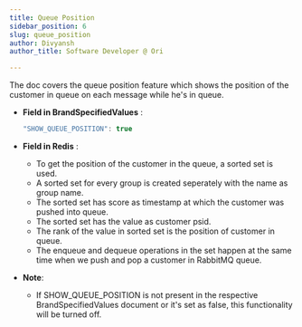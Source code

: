 ```yaml
---
title: Queue Position
sidebar_position: 6
slug: queue_position
author: Divyansh 
author_title: Software Developer @ Ori

---
```



The doc covers the queue position feature which shows the position of the customer in queue on each message while he's in queue.

- **Field in BrandSpecifiedValues** :
    ```javascript
    "SHOW_QUEUE_POSITION": true
    ```


- **Field in Redis** :
    -   To get the position of the customer in the queue, a sorted set is used.
    -   A sorted set for every group is created seperately with the name as group name.
    -   The sorted set has score as timestamp at which the customer was pushed into queue.
    -   The sorted set has the value as customer psid.
    -   The rank of the value in sorted set is the position of customer in queue.
    -   The enqueue and dequeue operations in the set happen at the same time when we push and pop a customer in RabbitMQ queue.


- **Note**:
    -   If SHOW_QUEUE_POSITION is not present in the respective BrandSpecifiedValues document or it's set as false,
    this functionality will be turned off.

